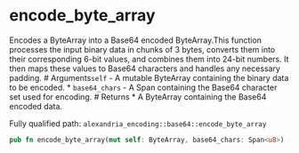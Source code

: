 # encode_byte_array

Encodes a ByteArray into a Base64 encoded ByteArray.This function processes the input binary data in chunks of 3 bytes, converts them into their corresponding 6-bit values, and combines them into 24-bit numbers. It then maps these values to Base64 characters and handles any necessary padding.  # Arguments`self` - A mutable ByteArray containing the binary data to be encoded. * `base64_chars` - A Span containing the Base64 character set used for encoding.  # Returns * A ByteArray containing the Base64 encoded data.

Fully qualified path: `alexandria_encoding::base64::encode_byte_array`

```rust
pub fn encode_byte_array(mut self: ByteArray, base64_chars: Span<u8>) -> ByteArray
```


